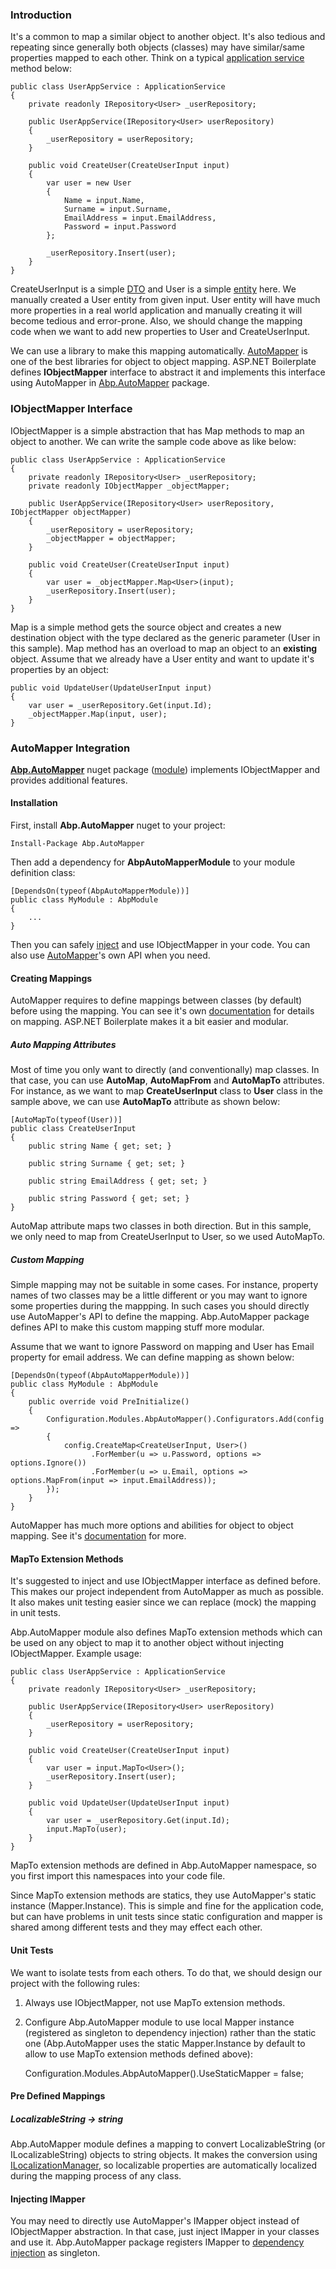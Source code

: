 ### Introduction

It's a common to map a similar object to another object. It's also
tedious and repeating since generally both objects (classes) may have
similar/same properties mapped to each other. Think on a typical
[application service](Application-Services.html) method below:

    public class UserAppService : ApplicationService
    {
        private readonly IRepository<User> _userRepository;

        public UserAppService(IRepository<User> userRepository)
        {
            _userRepository = userRepository;
        }

        public void CreateUser(CreateUserInput input)
        {
            var user = new User
            {
                Name = input.Name,
                Surname = input.Surname,
                EmailAddress = input.EmailAddress,
                Password = input.Password
            };

            _userRepository.Insert(user);
        }
    }

CreateUserInput is a simple [DTO](Data-Transfer-Objects.html) and User
is a simple [entity](Entities.html) here. We manually created a User
entity from given input. User entity will have much more properties in a
real world application and manually creating it will become tedious and
error-prone. Also, we should change the mapping code when we want to add
new properties to User and CreateUserInput.

We can use a library to make this mapping automatically.
[AutoMapper](http://automapper.org/) is one of the best libraries for
object to object mapping. ASP.NET Boilerplate defines **IObjectMapper**
interface to abstract it and implements this interface using AutoMapper
in [Abp.AutoMapper](https://www.nuget.org/packages/Abp.AutoMapper)
package.

### IObjectMapper Interface

IObjectMapper is a simple abstraction that has Map methods to map an
object to another. We can write the sample code above as like below:

    public class UserAppService : ApplicationService
    {
        private readonly IRepository<User> _userRepository;
        private readonly IObjectMapper _objectMapper;

        public UserAppService(IRepository<User> userRepository, IObjectMapper objectMapper)
        {
            _userRepository = userRepository;
            _objectMapper = objectMapper;
        }

        public void CreateUser(CreateUserInput input)
        {
            var user = _objectMapper.Map<User>(input);
            _userRepository.Insert(user);
        }
    }

Map is a simple method gets the source object and creates a new
destination object with the type declared as the generic parameter (User
in this sample). Map method has an overload to map an object to an
**existing** object. Assume that we already have a User entity and want
to update it's properties by an object:

    public void UpdateUser(UpdateUserInput input)
    {
        var user = _userRepository.Get(input.Id);
        _objectMapper.Map(input, user);
    }

### AutoMapper Integration

**[Abp.AutoMapper](https://www.nuget.org/packages/Abp.AutoMapper)**
nuget package ([module](Module-System.html)) implements IObjectMapper
and provides additional features.

#### Installation

First, install **Abp.AutoMapper** nuget to your project:

    Install-Package Abp.AutoMapper

Then add a dependency for **AbpAutoMapperModule** to your module
definition class:

    [DependsOn(typeof(AbpAutoMapperModule))]
    public class MyModule : AbpModule
    {
        ...
    }

Then you can safely [inject](Dependency-Injection.html) and use
IObjectMapper in your code. You can also use
[AutoMapper](http://automapper.org/)'s own API when you need.

#### Creating Mappings

AutoMapper requires to define mappings between classes (by default)
before using the mapping. You can see it's own
[documentation](http://automapper.org/) for details on mapping. ASP.NET
Boilerplate makes it a bit easier and modular.

##### Auto Mapping Attributes

Most of time you only want to directly (and conventionally) map classes.
In that case, you can use **AutoMap**, **AutoMapFrom** and **AutoMapTo**
attributes. For instance, as we want to map **CreateUserInput** class to
**User** class in the sample above, we can use **AutoMapTo** attribute
as shown below:

    [AutoMapTo(typeof(User))]
    public class CreateUserInput
    {
        public string Name { get; set; }

        public string Surname { get; set; }

        public string EmailAddress { get; set; }

        public string Password { get; set; }
    }

AutoMap attribute maps two classes in both direction. But in this
sample, we only need to map from CreateUserInput to User, so we used
AutoMapTo.

##### Custom Mapping

Simple mapping may not be suitable in some cases. For instance, property
names of two classes may be a little different or you may want to ignore
some properties during the mappping. In such cases you should directly
use AutoMapper's API to define the mapping. Abp.AutoMapper package
defines API to make this custom mapping stuff more modular.

Assume that we want to ignore Password on mapping and User has Email
property for email address. We can define mapping as shown below:

    [DependsOn(typeof(AbpAutoMapperModule))]
    public class MyModule : AbpModule
    {
        public override void PreInitialize()
        {
            Configuration.Modules.AbpAutoMapper().Configurators.Add(config =>
            {
                config.CreateMap<CreateUserInput, User>()
                      .ForMember(u => u.Password, options => options.Ignore())
                      .ForMember(u => u.Email, options => options.MapFrom(input => input.EmailAddress));
            });
        }
    }

AutoMapper has much more options and abilities for object to object
mapping. See it's [documentation](http://automapper.org/) for more.

#### MapTo Extension Methods

It's suggested to inject and use IObjectMapper interface as defined
before. This makes our project independent from AutoMapper as much as
possible. It also makes unit testing easier since we can replace (mock)
the mapping in unit tests.

Abp.AutoMapper module also defines MapTo extension methods which can be
used on any object to map it to another object without injecting
IObjectMapper. Example usage:

    public class UserAppService : ApplicationService
    {
        private readonly IRepository<User> _userRepository;

        public UserAppService(IRepository<User> userRepository)
        {
            _userRepository = userRepository;
        }

        public void CreateUser(CreateUserInput input)
        {
            var user = input.MapTo<User>();
            _userRepository.Insert(user);
        }

        public void UpdateUser(UpdateUserInput input)
        {
            var user = _userRepository.Get(input.Id);
            input.MapTo(user);
        }
    }

MapTo extension methods are defined in Abp.AutoMapper namespace, so you
first import this namespaces into your code file.

Since MapTo extension methods are statics, they use AutoMapper's static
instance (Mapper.Instance). This is simple and fine for the application
code, but can have problems in unit tests since static configuration and
mapper is shared among different tests and they may effect each other.

#### Unit Tests

We want to isolate tests from each others. To do that, we should design
our project with the following rules:

1. Always use IObjectMapper, not use MapTo extension methods.

2. Configure Abp.AutoMapper module to use local Mapper instance
(registered as singleton to dependency injection) rather than the static
one (Abp.AutoMapper uses the static Mapper.Instance by default to allow
to use MapTo extension methods defined above):

    Configuration.Modules.AbpAutoMapper().UseStaticMapper = false;

#### Pre Defined Mappings

##### LocalizableString -&gt; string

Abp.AutoMapper module defines a mapping to convert LocalizableString (or
ILocalizableString) objects to string objects. It makes the conversion
using [ILocalizationManager](Localization.html), so localizable
properties are automatically localized during the mapping process of any
class.

#### Injecting IMapper

You may need to directly use AutoMapper's IMapper object instead of
IObjectMapper abstraction. In that case, just inject IMapper in your
classes and use it. Abp.AutoMapper package registers IMapper to
[dependency injection](Dependency-Injection.html) as singleton.
